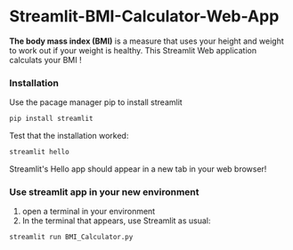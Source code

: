 # Streamlit-BMI-Calculator-Web-App

**The body mass index (BMI)** is a measure that uses your height and weight to work out if your weight is healthy. This Streamlit Web application calculats your BMI !

### Installation
Use the pacage manager pip to install streamlit

```bash
pip install streamlit
```

Test that the installation worked:
```bash
streamlit hello
```
Streamlit's Hello app should appear in a new tab in your web browser!

### Use streamlit app in your new environment
1. open a terminal in your environment
2. In the terminal that appears, use Streamlit as usual:
```bash
streamlit run BMI_Calculator.py
```